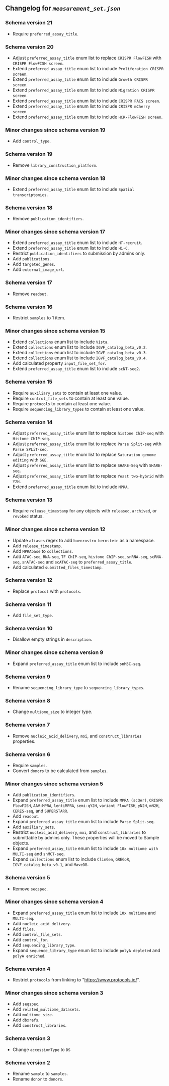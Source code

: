 ## Changelog for *`measurement_set.json`*

### Schema version 21

* Require `preferred_assay_title`.

### Schema version 20

* Adjust `preferred_assay_title` enum list to replace `CRISPR FlowFISH` with `CRISPR FlowFISH screen`.
* Extend `preferred_assay_title` enum list to include `Proliferation CRISPR screen`.
* Extend `preferred_assay_title` enum list to include `Growth CRISPR screen`.
* Extend `preferred_assay_title` enum list to include `Migration CRISPR screen`.
* Extend `preferred_assay_title` enum list to include `CRISPR FACS screen`.
* Extend `preferred_assay_title` enum list to include `CRISPR mCherry screen`.
* Extend `preferred_assay_title` enum list to include `HCR-FlowFISH screen`.

### Minor changes since schema version 19

* Add `control_type`.

### Schema version 19

* Remove `library_construction_platform`.

### Minor changes since schema version 18

* Extend `preferred_assay_title` enum list to include `Spatial transcriptomics`.

### Schema version 18

* Remove `publication_identifiers`.

### Minor changes since schema version 17

* Extend `preferred_assay_title` enum list to include `HT-recruit`.
* Extend `preferred_assay_title` enum list to include `Hi-C`.
* Restrict `publication_identifiers` to submission by admins only.
* Add `publications`.
* Add `targeted_genes`.
* Add `external_image_url`.

### Schema version 17

* Remove `readout`.

### Schema version 16

* Restrict `samples` to 1 item.

### Minor changes since schema version 15

* Extend `collections` enum list to include `Vista`.
* Extend `collections` enum list to include `IGVF_catalog_beta_v0.2`.
* Extend `collections` enum list to include `IGVF_catalog_beta_v0.3`.
* Extend `collections` enum list to include `IGVF_catalog_beta_v0.4`.
* Add calculated property `input_file_set_for`.
* Extend `preferred_assay_title` enum list to include `scNT-seq2`.

### Schema version 15

* Require `auxiliary_sets` to contain at least one value.
* Require `control_file_sets` to contain at least one value.
* Require `protocols` to contain at least one value.
* Require `sequencing_library_types` to contain at least one value.

### Schema version 14

* Adjust `preferred_assay_title` enum list to replace `histone ChIP-seq` with `Histone ChIP-seq`.
* Adjust `preferred_assay_title` enum list to replace `Parse Split-seq` with `Parse SPLiT-seq`.
* Adjust `preferred_assay_title` enum list to replace `Saturation genome editing` with `SGE`.
* Adjust `preferred_assay_title` enum list to replace `SHARE-Seq` with `SHARE-seq`.
* Adjust `preferred_assay_title` enum list to replace `Yeast two-hybrid` with `Y2H`.
* Extend `preferred_assay_title` enum list to include `MPRA`.

### Schema version 13

* Require `release_timestamp` for any objects with `released`, `archived`, or `revoked` status.

### Minor changes since schema version 12

* Update `aliases` regex to add `buenrostro-bernstein` as a namespace.
* Add `release_timestamp`.
* Add `MPRAbase` to `collections`.
* Add `ATAC-seq`, `RNA-seq`, `TF ChIP-seq`, `histone ChIP-seq`, `snRNA-seq`, `scRNA-seq`, `snATAC-seq` and `scATAC-seq` to `preferred_assay_title`.
* Add calculated `submitted_files_timestamp`.

### Schema version 12

* Replace `protocol` with `protocols`.

### Schema version 11

* Add `file_set_type`.

### Schema version 10

* Disallow empty strings in `description`.

### Minor changes since schema version 9

* Expand `preferred_assay_title` enum list to include `snM3C-seq`.

### Schema version 9

* Rename `sequencing_library_type` to `sequencing_library_types`.

### Schema version 8

* Change `multiome_size` to integer type.

### Schema version 7

* Remove `nucleic_acid_delivery`, `moi`, and `construct_libraries` properties.

### Schema version 6

* Require `samples`.
* Convert `donors` to be calculated from `samples`.

### Minor changes since schema version 5

* Add `publication_identifiers`.
* Expand `preferred_assay_title` enum list to include `MPRA (scQer)`, `CRISPR FlowFISH`, `AAV-MPRA`, `lentiMPRA`, `semi-qY2H`, `variant FlowFISH`, `yN2H`, `mN2H`, `CERES-seq`, and `SUPERSTARR`.
* Add `readout`.
* Expand `preferred_assay_title` enum list to include `Parse Split-seq`.
* Add `auxiliary_sets`.
* Restrict `nucleic_acid_delivery`, `moi`, and `construct_libraries` to submittable by admins only. These properties will be moved to Sample objects.
* Expand `preferred_assay_title` enum list to include `10x multiome with MULTI-seq` and `snMCT-seq`.
* Expand `collections` enum list to include `ClinGen`, `GREGoR`, `IGVF_catalog_beta_v0.1`, and `MaveDB`.

### Schema version 5

* Remove `seqspec`.

### Minor changes since schema version 4

* Expand `preferred_assay_title` enum list to include `10x multiome` and `MULTI-seq`.
* Add `nucleic_acid_delivery`.
* Add `files`.
* Add `control_file_sets`.
* Add `control_for`.
* Add `sequencing_library_type`.
* Expand `sequence_library_type` enum list to include `polyA depleted` and `polyA enriched`.

### Schema version 4

* Restrict `protocols` from linking to "https://www.protocols.io/".

### Minor changes since schema version 3

* Add `seqspec`.
* Add `related_multiome_datasets`.
* Add `multiome_size`.
* Add `dbxrefs`.
* Add `construct_libraries`.

### Schema version 3

* Change `accessionType` to `DS`

### Schema version 2

* Rename `sample` to `samples`.
* Rename `donor` to `donors`.
